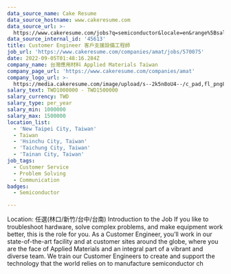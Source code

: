 ```yaml
---
data_source_name: Cake Resume
data_source_hostname: www.cakeresume.com
data_source_url: >-
  https://www.cakeresume.com/jobs?q=semiconductor&locale=en&range%5Bsalary_range%5D%5Bmin%5D=1000000
data_source_internal_id: '45613'
title: Customer Engineer 客戶支援設備工程師
job_url: 'https://www.cakeresume.com/companies/amat/jobs/570075'
date: 2022-09-05T01:48:16.284Z
company_name: 台灣應用材料 Applied Materials Taiwan
company_page_url: 'https://www.cakeresume.com/companies/amat'
company_logo_url: >-
  https://media.cakeresume.com/image/upload/s--2k5n8oU4--/c_pad,fl_png8,h_200,w_200/v1660726541/smmejxun3qvfz9mozepa.png
salary_text: TWD1000000 - TWD1500000
salary_currency: TWD
salary_type: per_year
salary_min: 1000000
salary_max: 1500000
location_list:
  - 'New Taipei City, Taiwan'
  - Taiwan
  - 'Hsinchu City, Taiwan'
  - 'Taichung City, Taiwan'
  - 'Tainan City, Taiwan'
job_tags:
  - Customer Service
  - Problem Solving
  - Communication
badges:
  - Semiconductor

---
```


Location: 任選(林口/新竹/台中/台南) Introduction to the Job If you like to troubleshoot hardware, solve complex problems, and make equipment work better, this is the role for you. As a Customer Engineer, you’ll work in our state-of-the-art facility and at customer sites around the globe, where you are the face of Applied Materials and an integral part of a vibrant and diverse team. We train our Customer Engineers to create and support the technology that the world relies on to manufacture semiconductor ch